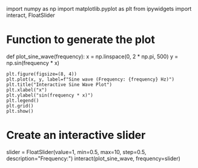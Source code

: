 import numpy as np
import matplotlib.pyplot as plt
from ipywidgets import interact, FloatSlider

# Function to generate the plot
def plot_sine_wave(frequency):
    x = np.linspace(0, 2 * np.pi, 500)
    y = np.sin(frequency * x)
    
    plt.figure(figsize=(8, 4))
    plt.plot(x, y, label=f"Sine wave (Frequency: {frequency} Hz)")
    plt.title("Interactive Sine Wave Plot")
    plt.xlabel("x")
    plt.ylabel("sin(frequency * x)")
    plt.legend()
    plt.grid()
    plt.show()

# Create an interactive slider
slider = FloatSlider(value=1, min=0.5, max=10, step=0.5, description="Frequency:")
interact(plot_sine_wave, frequency=slider)
